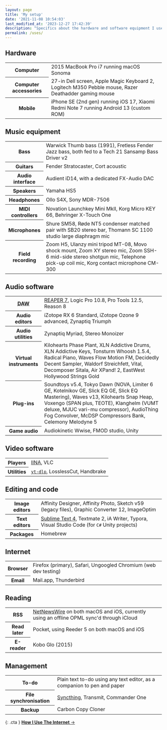 ```yaml
---
layout: page
title: 'My setup'
date: '2021-11-08 10:54:03'
last_modified_at: '2023-12-27 17:42:39'
description: "Specifics about the hardware and software equipment I use. The page is part of the <a href='https://uses.tech'>uses.tech</a> project."
permalink: /uses/
---
```

## Hardware

<table>
	<tr>
		<th>Computer</th>
		<td>2015 MacBook Pro i7 running macOS Sonoma</td>
	</tr>
	<tr>
		<th>Computer accessories</th>
		<td>27-in Dell screen, Apple Magic Keyboard 2, Logitech M350 Pebble mouse, Razer Deathadder gaming mouse</td>
	</tr>
	<tr>
		<th>Mobile</th>
		<td>iPhone SE (2nd gen) running iOS 17, Xiaomi Redmi Note 7 running Android 13 (custom ROM)</td>
	</tr>
</table>

## Music equipment

<table>
	<tr>
		<th>Bass</th>
		<td>Warwick Thumb bass (1991), Fretless Fender Jazz bass, both fed to a Tech 21 Sansamp Bass Driver v2</td>
	</tr>
	<tr>
		<th>Guitars</th>
		<td>Fender Stratocaster, Cort acoustic</td>
	</tr>
	<tr>
		<th>Audio interface</th>
		<td>Audient iD14, with a dedicated FX-Audio DAC</td>
	</tr>
	<tr>
		<th>Speakers</th>
		<td>Yamaha HS5</td>
	</tr>
	<tr>
		<th>Headphones</th>
		<td>Ollo S4X, Sony MDR-7506</td>
	</tr>
	<tr>
		<th>MIDI controllers</th>
		<td>Novation Launchkey Mini MkII, Korg Micro KEY 66, Behringer X-Touch One</td>
	</tr>
	<tr>
		<th>Microphones</th>
		<td>Shure SM58, Røde NT5 condenser matched pair with SB20 stereo bar, Thomann SC 1100 studio large diaphragm mic</td>
	</tr>
	<tr>
		<th>Field recording</th>
		<td>Zoom H5, Ulanzy mini tripod MT-08, Movo shock mount, Zoom XY stereo mic, Zoom SSH-6 mid-side stereo shotgun mic, Telephone pick-up coil mic, Korg contact microphone CM-300</td>
	</tr>
</table>

## Audio software

<table>
	<tr>
		<th><abbr title="Digital Audio Workstation">DAW</abbr></th>
		<td><a href="{{ site.url }}/blog/tag/reaper/">REAPER 7</a>, Logic Pro 10.8, Pro Tools 12.5, Reason 8</td>
	</tr>
	<tr>
		<th>Audio editors</th>
		<td>iZotope RX 6 Standard, iZotope Ozone 9 advanced, Zynaptiq Triumph</td>
	</tr>
	<tr>
		<th>Audio utilities</th>
		<td>Zynaptiq Myriad, Stereo Monoizer</td>
	</tr>
	<tr>
		<th>Virtual instruments</th>
		<td>Kilohearts Phase Plant, XLN Addictive Drums, XLN Addictive Keys, Tonsturm Whoosh 1.5.4, Radical Piano, Waves Flow Motion FM, Decidedly Decent Sampler, Waldorf Streichfett, Vital, Decomposer Sitala, Air XPand! 2, EastWest Hollywood Strings Gold</td>
	</tr>
	<tr>
		<th>Plug-ins</th>
		<td>Soundtoys v5.4, Tokyo Dawn (NOVA, Limiter 6 GE, Kotelnikov GE, Slick EQ GE, Slick EQ Mastering), Waves v13, Kilohearts Snap Heap, Voxengo (SPAN plus, TEOTE), Klanghelm (VUMT deluxe, MJUC vari-mu compressor), AudioThing Fog Convolver, McDSP Compressors Bank, Celemony Melodyne 5</td>
	</tr>
	<tr>
		<th>Game audio</th>
		<td>Audiokinetic Wwise, FMOD studio, Unity</td>
	</tr>
</table>

## Video software

<table>
	<tr>
		<th>Players</th>
		<td><a href="https://iina.io/">IINA</a>, VLC</td>
	</tr>
	<tr>
		<th>Utilities</th>
		<td><a href="https://github.com/yt-dlp/yt-dlp"><code>yt-dlp</code></a>, LosslessCut, Handbrake</td>
	</tr>
</table>

## Editing and code

<table>
	<tr>
		<th>Image editors</th>
		<td>Affinity Designer, Affinity Photo, Sketch v59 (legacy files), Graphic Converter 12, ImageOptim</td>
	</tr>
	<tr>
		<th>Text editors</th>
		<td><a href="https://tonsky.me/blog/sublime/">Sublime Text 4</a>, Textmate 2, iA Writer, Typora, Visual Studio Code (for <code>C#</code> Unity projects)</td>
	</tr>
	<tr>
		<th>Packages</th>
		<td>Homebrew</td>
	</tr>
</table>

## Internet

<table>
	<tr>
		<th>Browser</th>
		<td>Firefox (primary), Safari, Ungoogled Chromium (web dev testing)</td>
	</tr>
	<tr>
		<th>Email</th>
		<td>Mail.app, Thunderbird</td>
	</tr>
</table>

## Reading

<table>
	<tr>
		<th>RSS</th>
		<td><a href="https://inessential.com/2023/02/20/on_not_taking_money_for_netnewswire">NetNewsWire</a> on both macOS and iOS, currently using an offline OPML sync'd through iCloud</td>
	</tr>
	<tr>
		<th>Read later</th>
		<td>Pocket, using Reeder 5 on both macOS and iOS</td>
	</tr>
	<tr>
		<th>E-reader</th>
		<td>Kobo Glo (2015)</td>
	</tr>
</table>

## Management

<table>
	<tr>
		<th>To-do</th>
		<td>Plain text to-do using any text editor, as a companion to pen and paper</td>
	</tr>
	<tr>
		<th>File synchronisation</th>
		<td><a href="https://syncthing.net/">Syncthing</a>, Transmit, Commander One</td>
	</tr>
	<tr>
		<th>Backup</th>
		<td>Carbon Copy Cloner</td>
	</tr>
</table>

{: .cta }
[**How I Use The Internet**&nbsp;→](/blog/how-i-use-internet/)